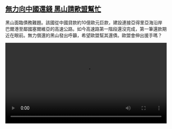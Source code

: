 <!--1622881039000-->
[無力向中國還錢  黑山請歐盟幫忙](https://www.dw.com/zh/%E7%84%A1%E5%8A%9B%E5%90%91%E4%B8%AD%E5%9C%8B%E9%82%84%E9%8C%A2%20%20%E9%BB%91%E5%B1%B1%E8%AB%8B%E6%AD%90%E7%9B%9F%E5%B9%AB%E5%BF%99/a-57782941)
------

<p>黑山面臨債務難題。該國從中國貸款約10億歐元巨款，建設連接亞得里亞海沿岸巴爾港至鄰國塞爾維亞的高速公路。如今高速路第一階段還沒完成，第一筆還款期近在眼前。無力償還的黑山發出呼籲，希望歐盟幫其還債。歐盟會伸出援手嗎？</small></p><video src="https://tvdownloaddw-a.akamaihd.net/dwtv_video/flv/vdt_zh/2021/bchi210604_001_2a2b5bchi_210604_montenegro_sd_sor.mp4" controls style="width:100%"></video>

